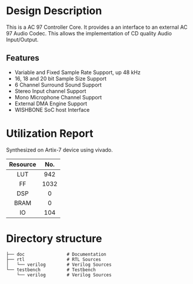 # Design Description

This is a AC 97 Controller Core. It provides a an interface to an external AC 97 Audio Codec. This allows the implementation of CD quality Audio Input/Output.

## Features

- Variable and Fixed Sample Rate Support, up 48 kHz
- 16, 18 and 20 bit Sample Size Support
- 6 Channel Surround Sound Support
- Stereo Input channel Support
- Mono Microphone Channel Support
- External DMA Engine Support
- WISHBONE SoC host Interface 

# Utilization Report
Synthesized on Artix-7 device using vivado.

|Resource| No.|
|:---:|:---:|
|LUT|942|
|FF|1032|
|DSP|0|
|BRAM|0|
|IO|104|

# Directory structure

    ├── doc                # Documentation
    ├── rtl                # RTL Sources
    │   └── verilog        # Verilog Sources
    └── testbench          # Testbench
        └── verilog        # Verilog Sources
